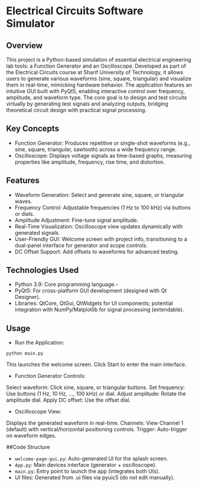 # Electrical Circuits Software Simulator

## Overview
This project is a Python-based simulation of essential electrical engineering lab tools: a Function Generator and an Oscilloscope. Developed as part of the Electrical Circuits course at Sharif University of Technology, it allows users to generate various waveforms (sine, square, triangular) and visualize them in real-time, mimicking hardware behavior. The application features an intuitive GUI built with PyQt5, enabling interactive control over frequency, amplitude, and waveform type.
The core goal is to design and test circuits virtually by generating test signals and analyzing outputs, bridging theoretical circuit design with practical signal processing.


## Key Concepts
- Function Generator: Produces repetitive or single-shot waveforms (e.g., sine, square, triangular, sawtooth) across a wide frequency range.
- Oscilloscope: Displays voltage signals as time-based graphs, measuring properties like amplitude, frequency, rise time, and distortion.


## Features
- Waveform Generation: Select and generate sine, square, or triangular waves.
- Frequency Control: Adjustable frequencies (1 Hz to 100 kHz) via buttons or dials.
- Amplitude Adjustment: Fine-tune signal amplitude.
- Real-Time Visualization: Oscilloscope view updates dynamically with generated signals.
- User-Friendly GUI: Welcome screen with project info, transitioning to a dual-panel interface for generator and scope controls.
- DC Offset Support: Add offsets to waveforms for advanced testing.

## Technologies Used
- Python 3.9: Core programming language.-
- PyQt5: For cross-platform GUI development (designed with Qt Designer).
- Libraries: QtCore, QtGui, QtWidgets for UI components; potential integration with NumPy/Matplotlib for signal processing (extendable).


## Usage
- Run the Application:
```
python main.py
```
This launches the welcome screen. Click Start to enter the main interface.

- Function Generator Controls:

Select waveform: Click sine, square, or triangular buttons.
Set frequency: Use buttons (1 Hz, 10 Hz, ..., 100 kHz) or dial.
Adjust amplitude: Rotate the amplitude dial.
Apply DC offset: Use the offset dial.


- Oscilloscope View:

Displays the generated waveform in real-time.
Channels: View Channel 1 (default) with vertical/horizontal positioning controls.
Trigger: Auto-trigger on waveform edges.


##Code Structure
- `welcome-page-gui.py`: Auto-generated UI for the splash screen.
- `App.py`: Main devices interface (generator + oscilloscope).
- `main.py`: Entry point to launch the app (integrates both UIs).
- UI files: Generated from .ui files via pyuic5 (do not edit manually).
